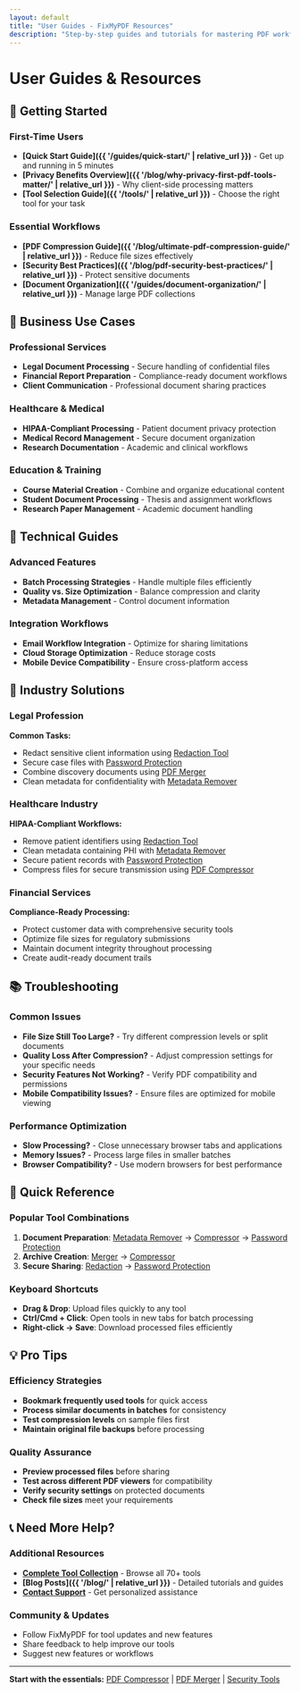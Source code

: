 ```yaml
---
layout: default
title: "User Guides - FixMyPDF Resources"
description: "Step-by-step guides and tutorials for mastering PDF workflows with FixMyPDF's privacy-first tools."
---
```


# User Guides & Resources

## 🚀 Getting Started

### First-Time Users
- **[Quick Start Guide]({{ '/guides/quick-start/' | relative_url }})** - Get up and running in 5 minutes
- **[Privacy Benefits Overview]({{ '/blog/why-privacy-first-pdf-tools-matter/' | relative_url }})** - Why client-side processing matters
- **[Tool Selection Guide]({{ '/tools/' | relative_url }})** - Choose the right tool for your task

### Essential Workflows
- **[PDF Compression Guide]({{ '/blog/ultimate-pdf-compression-guide/' | relative_url }})** - Reduce file sizes effectively
- **[Security Best Practices]({{ '/blog/pdf-security-best-practices/' | relative_url }})** - Protect sensitive documents
- **[Document Organization]({{ '/guides/document-organization/' | relative_url }})** - Manage large PDF collections

## 💼 Business Use Cases

### Professional Services
- **Legal Document Processing** - Secure handling of confidential files
- **Financial Report Preparation** - Compliance-ready document workflows
- **Client Communication** - Professional document sharing practices

### Healthcare & Medical
- **HIPAA-Compliant Processing** - Patient document privacy protection
- **Medical Record Management** - Secure document organization
- **Research Documentation** - Academic and clinical workflows

### Education & Training
- **Course Material Creation** - Combine and organize educational content
- **Student Document Processing** - Thesis and assignment workflows
- **Research Paper Management** - Academic document handling

## 🔧 Technical Guides

### Advanced Features
- **Batch Processing Strategies** - Handle multiple files efficiently
- **Quality vs. Size Optimization** - Balance compression and clarity
- **Metadata Management** - Control document information

### Integration Workflows
- **Email Workflow Integration** - Optimize for sharing limitations
- **Cloud Storage Optimization** - Reduce storage costs
- **Mobile Device Compatibility** - Ensure cross-platform access

## 🎯 Industry Solutions

### Legal Profession
**Common Tasks:**
- Redact sensitive client information using [Redaction Tool](https://fixmypdf.in/redact.html)
- Secure case files with [Password Protection](https://fixmypdf.in/protect.html)
- Combine discovery documents using [PDF Merger](https://fixmypdf.in/merge.html)
- Clean metadata for confidentiality with [Metadata Remover](https://fixmypdf.in/metadata-remover.html)

### Healthcare Industry
**HIPAA-Compliant Workflows:**
- Remove patient identifiers using [Redaction Tool](https://fixmypdf.in/redact.html)
- Clean metadata containing PHI with [Metadata Remover](https://fixmypdf.in/metadata-remover.html)
- Secure patient records with [Password Protection](https://fixmypdf.in/protect.html)
- Compress files for secure transmission using [PDF Compressor](https://fixmypdf.in/compressor.html)

### Financial Services
**Compliance-Ready Processing:**
- Protect customer data with comprehensive security tools
- Optimize file sizes for regulatory submissions
- Maintain document integrity throughout processing
- Create audit-ready document trails

## 📚 Troubleshooting

### Common Issues
- **File Size Still Too Large?** - Try different compression levels or split documents
- **Quality Loss After Compression?** - Adjust compression settings for your specific needs
- **Security Features Not Working?** - Verify PDF compatibility and permissions
- **Mobile Compatibility Issues?** - Ensure files are optimized for mobile viewing

### Performance Optimization
- **Slow Processing?** - Close unnecessary browser tabs and applications
- **Memory Issues?** - Process large files in smaller batches
- **Browser Compatibility?** - Use modern browsers for best performance

## 🔗 Quick Reference

### Popular Tool Combinations
1. **Document Preparation**: [Metadata Remover](https://fixmypdf.in/metadata-remover.html) → [Compressor](https://fixmypdf.in/compressor.html) → [Password Protection](https://fixmypdf.in/protect.html)
2. **Archive Creation**: [Merger](https://fixmypdf.in/merge.html) → [Compressor](https://fixmypdf.in/compressor.html)
3. **Secure Sharing**: [Redaction](https://fixmypdf.in/redact.html) → [Password Protection](https://fixmypdf.in/protect.html)

### Keyboard Shortcuts
- **Drag & Drop**: Upload files quickly to any tool
- **Ctrl/Cmd + Click**: Open tools in new tabs for batch processing
- **Right-click → Save**: Download processed files efficiently

## 💡 Pro Tips

### Efficiency Strategies
- **Bookmark frequently used tools** for quick access
- **Process similar documents in batches** for consistency
- **Test compression levels** on sample files first
- **Maintain original file backups** before processing

### Quality Assurance
- **Preview processed files** before sharing
- **Test across different PDF viewers** for compatibility
- **Verify security settings** on protected documents
- **Check file sizes** meet your requirements

## 📞 Need More Help?

### Additional Resources
- **[Complete Tool Collection](https://fixmypdf.in)** - Browse all 70+ tools
- **[Blog Posts]({{ '/blog/' | relative_url }})** - Detailed tutorials and guides
- **[Contact Support](https://fixmypdf.in/contact.html)** - Get personalized assistance

### Community & Updates
- Follow FixMyPDF for tool updates and new features
- Share feedback to help improve our tools
- Suggest new features or workflows

---

**Start with the essentials:**
[PDF Compressor](https://fixmypdf.in/compressor.html) | [PDF Merger](https://fixmypdf.in/merge.html) | [Security Tools](https://fixmypdf.in/protect.html)